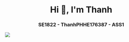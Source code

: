 <h1 align="center">Hi 👋, I'm Thanh</h1>
<p align="center">
  <h3 align="center">SE1822 - ThanhPHHE176387 - ASS1 </h3>
</p>

<img src="https://img.icons8.com/fluent/48/000000/mailing.png"/>
